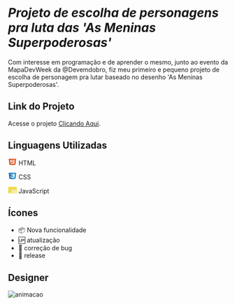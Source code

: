 # _Projeto de escolha de personagens pra luta das 'As Meninas Superpoderosas'_
Com interesse em programação e de aprender o mesmo, junto ao evento da MapaDevWeek da @Devemdobro, fiz meu primeiro e pequeno projeto de escolha 
de personagem pra lutar baseado no desenho 'As Meninas Superpoderosas'.

## Link do Projeto

Acesse o projeto <a href="https://skarllexxx.github.io/projeto-luta-das-meninas-superpoderosas/">Clicando Aqui</a>.

## Linguagens Utilizadas
  <p><img alt="HTML" height="15" width="20" src="https://raw.githubusercontent.com/devicons/devicon/master/icons/html5/html5-original.svg">  HTML</p>
  <p><img alt="CSS" height="15" width="20" src="https://raw.githubusercontent.com/devicons/devicon/master/icons/css3/css3-original.svg"> CSS</p>
  <p><img alt="Js" height="15" width="20" src="https://raw.githubusercontent.com/devicons/devicon/master/icons/javascript/javascript-plain.svg"> JavaScript<p/>
  
## Ícones
- :package: Nova funcionalidade
- :up: atualização
- :lady_beetle: correção de bug
- :checkered_flag: release

## Designer
  ![animacao]()

